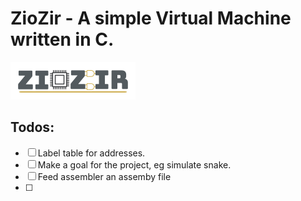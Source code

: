 # ZioZir - A simple Virtual Machine written in C.

![Logo](logo.png)

## Todos:
- [ ] Label table for addresses.
- [ ] Make a goal for the project, eg simulate snake.
- [ ] Feed assembler an assemby file
- [ ]